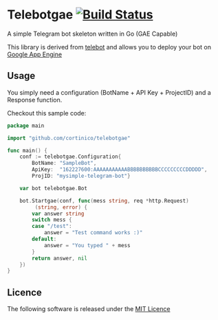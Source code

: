 # Telebotgae [![Build Status](https://travis-ci.org/cortinico/telebotgae.svg?branch=master)](https://travis-ci.org/cortinico/telebotgae)

A simple Telegram bot skeleton written in Go (GAE Capable)

This library is derived from [telebot](https://github.com/cortinico/telebot) and allows you to deploy your
bot on [Google App Engine](https://appengine.google.com)

## Usage

You simply need a configuration (BotName + API Key + ProjectID) and a Response function.

Checkout this sample code:
```go
package main

import "github.com/cortinico/telebotgae"

func main() {
	conf := telebotgae.Configuration{
		BotName: "SampleBot",
		ApiKey:  "162227600:AAAAAAAAAAABBBBBBBBBBCCCCCCCCCDDDDD",
		ProjID: "mysimple-telegram-bot"}

	var bot telebotgae.Bot

	bot.Startgae(conf, func(mess string, req *http.Request)
		 (string, error) {
		var answer string
		switch mess {
		case "/test":
			answer = "Test command works :)"
		default:
			answer = "You typed " + mess
		}
		return answer, nil
	})
}
```

## Licence

The following software is released under the [MIT Licence](https://github.com/cortinico/telebot/blob/master/LICENSE)
